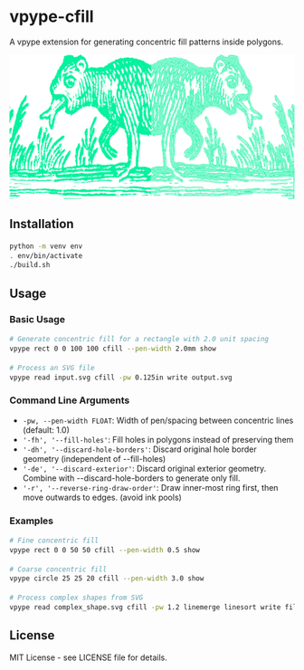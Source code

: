 # vpype-cfill

A vpype extension for generating concentric fill patterns inside polygons.

![Screenshot comparing input solid fill and resulting concentric fill](https://raw.githubusercontent.com/map-blasterson/vpype-cfill/main/doc/demo.png)

## Installation

```bash
python -m venv env
. env/bin/activate
./build.sh
```

## Usage

### Basic Usage

```bash
# Generate concentric fill for a rectangle with 2.0 unit spacing
vpype rect 0 0 100 100 cfill --pen-width 2.0mm show

# Process an SVG file
vpype read input.svg cfill -pw 0.125in write output.svg
```

### Command Line Arguments

- `-pw, --pen-width FLOAT`: Width of pen/spacing between concentric lines (default: 1.0)
-  `'-fh', '--fill-holes'`: Fill holes in polygons instead of preserving them
-  `'-dh', '--discard-hole-borders'`: Discard original hole border geometry (independent of --fill-holes)
-  `'-de', '--discard-exterior'`: Discard original exterior geometry. Combine with --discard-hole-borders to generate only fill.
-  `'-r', '--reverse-ring-draw-order'`: Draw inner-most ring first, then move outwards to edges. (avoid ink pools)

### Examples

```bash
# Fine concentric fill
vpype rect 0 0 50 50 cfill --pen-width 0.5 show

# Coarse concentric fill  
vpype circle 25 25 20 cfill --pen-width 3.0 show

# Process complex shapes from SVG
vpype read complex_shape.svg cfill -pw 1.2 linemerge linesort write filled_output.svg
```

## License

MIT License - see LICENSE file for details.
